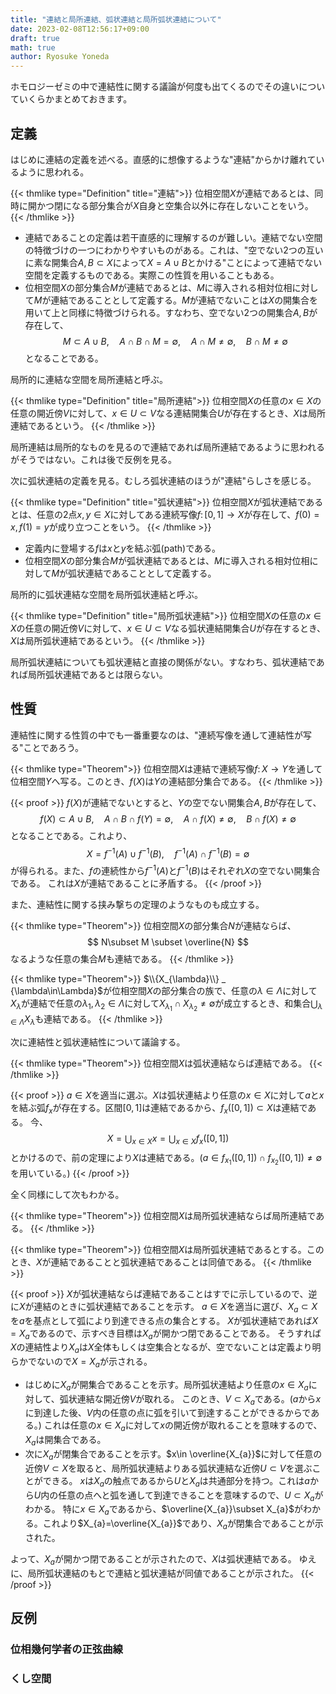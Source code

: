 ```yaml
---
title: "連結と局所連結、弧状連結と局所弧状連結について"
date: 2023-02-08T12:56:17+09:00
draft: true
math: true
author: Ryosuke Yoneda
---
```


ホモロジーゼミの中で連結性に関する議論が何度も出てくるのでその違いについていくらかまとめておきます。

## 定義

はじめに連結の定義を述べる。直感的に想像するような"連結"からかけ離れているように思われる。

{{< thmlike type="Definition" title="連結">}}
位相空間$X$が連結であるとは、同時に開かつ閉になる部分集合が$X$自身と空集合以外に存在しないことをいう。
{{< /thmlike >}}

- 連結であることの定義は若干直感的に理解するのが難しい。連結でない空間の特徴づけの一つにわかりやすいものがある。これは、"空でない2つの互いに素な開集合$A,B\subset X$によって$X=A\cup B$とかける"ことによって連結でない空間を定義するものである。実際この性質を用いることもある。
- 位相空間$X$の部分集合$M$が連結であるとは、$M$に導入される相対位相に対して$M$が連結であることとして定義する。$M$が連結でないことは$X$の開集合を用いて上と同様に特徴づけられる。すなわち、空でない2つの開集合$A,B$が存在して、
$$
M\subset A\cup B, \quad A\cap B\cap M=\emptyset, \quad A\cap M\neq\emptyset, \quad B\cap M\neq\emptyset
$$
となることである。

局所的に連結な空間を局所連結と呼ぶ。

{{< thmlike type="Definition" title="局所連結">}}
位相空間$X$の任意の$x\in X$の任意の開近傍$V$に対して、$x\in U\subset V$なる連結開集合$U$が存在するとき、$X$は局所連結であるという。
{{< /thmlike >}}

局所連結は局所的なものを見るので連結であれば局所連結であるように思われるがそうではない。これは後で反例を見る。

次に弧状連結の定義を見る。むしろ弧状連結のほうが"連結"らしさを感じる。

{{< thmlike type="Definition" title="弧状連結">}}
位相空間$X$が弧状連結であるとは、任意の2点$x,y\in X$に対してある連続写像$f\colon [0,1]\to X$が存在して、$f(0)=x,f(1)=y$が成り立つことをいう。
{{< /thmlike >}}

- 定義内に登場する$f$は$x$と$y$を結ぶ弧(path)である。
- 位相空間$X$の部分集合$M$が弧状連結であるとは、$M$に導入される相対位相に対して$M$が弧状連結であることとして定義する。

局所的に弧状連結な空間を局所弧状連結と呼ぶ。

{{< thmlike type="Definition" title="局所弧状連結">}}
位相空間$X$の任意の$x\in X$の任意の開近傍$V$に対して、$x\in U\subset V$なる弧状連結開集合$U$が存在するとき、$X$は局所弧状連結であるという。
{{< /thmlike >}}

局所弧状連結についても弧状連結と直接の関係がない。すなわち、弧状連結であれば局所弧状連結であるとは限らない。

## 性質

連結性に関する性質の中でも一番重要なのは、"連続写像を通して連結性が写る"ことであろう。

{{< thmlike type="Theorem">}}
位相空間$X$は連結で連続写像$f\colon X\to Y$を通して位相空間$Y$へ写る。このとき、$f(X)$は$Y$の連結部分集合である。
{{< /thmlike >}}

{{< proof >}}
$f(X)$が連結でないとすると、$Y$の空でない開集合$A,B$が存在して、
$$
f(X)\subset A\cup B, \quad A\cap B\cap f(Y) = \emptyset, \quad A\cap f(X)\neq\emptyset, \quad B\cap f(X)\neq\emptyset
$$
となることである。これより、
$$
X = f^{-1}(A) \cup f^{-1}(B), \quad f^{-1}(A)\cap f^{-1}(B) = \emptyset
$$
が得られる。また、$f$の連続性から$f^{-1}(A)$と$f^{-1}(B)$はそれぞれ$X$の空でない開集合である。
これは$X$が連結であることに矛盾する。
{{< /proof >}}

また、連結性に関する挟み撃ちの定理のようなものも成立する。

{{< thmlike type="Theorem">}}
位相空間$X$の部分集合$N$が連結ならば、
$$
N\subset M \subset \overline{N}
$$
なるような任意の集合$M$も連結である。
{{< /thmlike >}}

{{< thmlike type="Theorem">}}
$\\{X_{\lambda}\\} _ {\lambda\in\Lambda}$が位相空間$X$の部分集合の族で、任意の$\lambda\in\Lambda$に対して$X_{\lambda}$が連結で任意の$\lambda _ {1}, \lambda _ {2} \in \Lambda$に対して$X _ {\lambda _ {1}}\cap X _ {\lambda _ {2}}\ne \emptyset$が成立するとき、和集合$\bigcup_{\lambda \in \Lambda} X_{\lambda}$も連結である。
{{< /thmlike >}}

次に連結性と弧状連結性について議論する。

{{< thmlike type="Theorem">}}
位相空間$X$は弧状連結ならば連結である。
{{< /thmlike >}}

{{< proof >}}
$a\in X$を適当に選ぶ。$X$は弧状連結より任意の$x\in X$に対して$a$と$x$を結ぶ弧$f_{x}$が存在する。区間$[0,1]$は連結であるから、$f_{x}([0,1])\subset X$は連結である。
今、
$$
X=\bigcup_{x\in X} x = \bigcup_{x\in X} f_{x}([0,1])
$$
とかけるので、前の定理により$X$は連結である。($a\in f_{x_{1}}([0,1]) \cap f_{x_{2}}([0,1])\ne\emptyset$を用いている。)
{{< /proof >}}

全く同様にして次もわかる。

{{< thmlike type="Theorem">}}
位相空間$X$は局所弧状連結ならば局所連結である。
{{< /thmlike >}}

{{< thmlike type="Theorem">}}
位相空間$X$は局所弧状連結であるとする。このとき、$X$が連結であることと弧状連結であることは同値である。
{{< /thmlike >}}

{{< proof >}}
$X$が弧状連結ならば連結であることはすでに示しているので、逆に$X$が連結のときに弧状連結であることを示す。
$a\in X$を適当に選び、$X_{a}\subset X$を$a$を基点として弧により到達できる点の集合とする。
$X$が弧状連結であれば$X=X_{a}$であるので、示すべき目標は$X_{a}$が開かつ閉であることである。
そうすれば$X$の連結性より$X_{a}$は$X$全体もしくは空集合となるが、空でないことは定義より明らかでないので$X=X_{a}$が示される。

- はじめに$X_{a}$が開集合であることを示す。局所弧状連結より任意の$x\in X_{a}$に対して、弧状連結な開近傍$V$が取れる。
このとき、$V\subset X_{a}$である。($a$から$x$に到達した後、$V$内の任意の点に弧を引いて到達することができるからである。)
これは任意の$x\in X_{a}$に対して$x$の開近傍が取れることを意味するので、$X_{a}$は開集合である。
- 次に$X_{a}$が閉集合であることを示す。$x\in \overline{X_{a}}$に対して任意の近傍$V\subset X$を取ると、局所弧状連結よりある弧状連結な近傍$U\subset V$を選ぶことができる。
$x$は$X_{a}$の触点であるから$U$と$X_{a}$は共通部分を持つ。これは$a$から$U$内の任意の点へと弧を通して到達できることを意味するので、$U\subset X_{a}$がわかる。
特に$x\in X_{a}$であるから、$\overline{X_{a}}\subset X_{a}$がわかる。これより$X_{a}=\overline{X_{a}}$であり、$X_{a}$が閉集合であることが示された。

よって、$X_{a}$が開かつ閉であることが示されたので、$X$は弧状連結である。
ゆえに、局所弧状連結のもとで連結と弧状連結が同値であることが示された。
{{< /proof >}}


## 反例

### 位相幾何学者の正弦曲線

### くし空間
